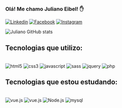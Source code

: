 ### Olá! Me chamo Juliano Eibel! ✋

[![Linkedin](https://img.shields.io/badge/LinkedIn-0077B5?style=for-the-badge&logo=linkedin&logoColor=white)](https://www.linkedin.com/in/julianoeibel/)
[![Facebook](https://img.shields.io/badge/Facebook-1877F2?style=for-the-badge&logo=facebook&logoColor=white)](https://www.facebook.com/julianobrck/)
[![Instagram](https://img.shields.io/badge/Instagram-E4405F?style=for-the-badge&logo=instagram&logoColor=white)](https://www.instagram.com/decorartimpressao3d/)

![Juliano GitHub stats](https://github-readme-stats.vercel.app/api?username=julianoeibel&show_icons=true&theme=dark)

## Tecnologias que utilizo:

<div style="display: inline-block"></br>
    <img align="center" alt="html5" src="https://img.shields.io/badge/HTML5-E34F26?style=for-the-badge&logo=html5&logoColor=white" />
    <img align="center" alt="css3" src="https://img.shields.io/badge/CSS3-1572B6?style=for-the-badge&logo=css3&logoColor=white" />
    <img align="center" alt="javascript" src="https://img.shields.io/badge/JavaScript-F7DF1E?style=for-the-badge&logo=javascript&logoColor=black" />
    <img align="center" alt="sass" src="https://img.shields.io/badge/Sass-CC6699?style=for-the-badge&logo=sass&logoColor=white" />
    <img align="center" alt="jquery" src="https://img.shields.io/badge/jQuery-0769AD?style=for-the-badge&logo=jquery&logoColor=white" />
    <img align="center" alt="php" src="https://img.shields.io/badge/PHP-777BB4?style=for-the-badge&logo=php&logoColor=white" />
</div>

</br>

## Tecnologias que estou estudando:

<div style="display: inline-block"></br>
    <img align="center" alt="vue.js" src="https://img.shields.io/badge/TypeScript-007ACC?style=for-the-badge&logo=typescript&logoColor=white" />
    <img align="center" alt="vue.js" src="https://img.shields.io/badge/Vue.js-35495E?style=for-the-badge&logo=vue.js&logoColor=4FC08D" />
    <img align="center" alt="Node.js" src="https://img.shields.io/badge/Node.js-43853D?style=for-the-badge&logo=node.js&logoColor=white" />
    <img align="center" alt="mysql" src="https://img.shields.io/badge/MySQL-00000F?style=for-the-badge&logo=mysql&logoColor=white" />
</div>

